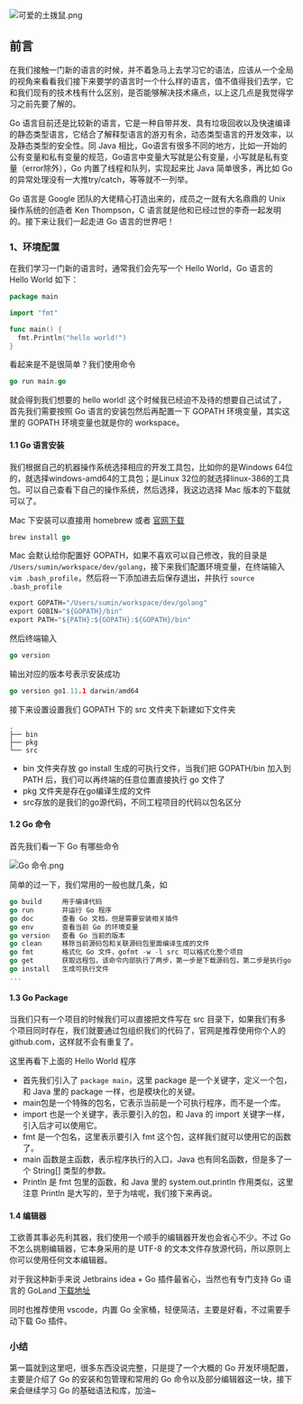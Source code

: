 ![可爱的土拨鼠.png](https://upload-images.jianshu.io/upload_images/1394028-95d6eaf99111984f.png?imageMogr2/auto-orient/strip%7CimageView2/2/w/640)

## 前言
在我们接触一门新的语言的时候，并不着急马上去学习它的语法，应该从一个全局的视角来看看我们接下来要学的语言时一个什么样的语言，值不值得我们去学，它和我们现有的技术栈有什么区别，是否能够解决技术痛点，以上这几点是我觉得学习之前先要了解的。

Go 语言目前还是比较新的语言，它是一种自带并发、具有垃圾回收以及快速编译的静态类型语言，它结合了解释型语言的游刃有余，动态类型语言的开发效率，以及静态类型的安全性。同 Java 相比，Go语言有很多不同的地方，比如一开始的公有变量和私有变量的规范，Go语言中变量大写就是公有变量，小写就是私有变量（error除外），Go 内置了线程和队列，实现起来比 Java 简单很多，再比如 Go 的异常处理没有一大推try/catch，等等就不一列举。

Go 语言是 Google 团队的大佬精心打造出来的，成员之一就有大名鼎鼎的 Unix 操作系统的创造者 Ken Thompson，C 语言就是他和已经过世的李奇一起发明的。接下来让我们一起走进 Go 语言的世界吧！

### 1、环境配置
在我们学习一门新的语言时，通常我们会先写一个 Hello World，Go 语言的 Hello World 如下：
```go
package main

import "fmt"

func main() {
  fmt.Println("hello world!")
}
```

看起来是不是很简单？我们使用命令 
```go
go run main.go
```
就会得到我们想要的 hello world! 这个时候我已经迫不及待的想要自己试试了，首先我们需要按照 Go 语言的安装包然后再配置一下 GOPATH 环境变量，其实这里的 GOPATH 环境变量也就是你的 workspace。

#### 1.1 Go 语言安装
我们根据自己的机器操作系统选择相应的开发工具包，比如你的是Windows 64位的，就选择windows-amd64的工具包；是Linux 32位的就选择linux-386的工具包。可以自己查看下自己的操作系统，然后选择，我这边选择 Mac 版本的下载就可以了。

Mac 下安装可以直接用 homebrew 或者 [官网下载](https://golang.org/dl/)
```go
brew install go
```
Mac 会默认给你配置好 GOPATH，如果不喜欢可以自己修改，我的目录是 `` /Users/sumin/workspace/dev/golang ``，接下来我们配置环境变量，在终端输入 `` vim .bash_profile ``，然后将一下添加进去后保存退出，并执行 `` source .bash_profile ``
```go
export GOPATH="/Users/sumin/workspace/dev/golang"
export GOBIN="${GOPATH}/bin"
export PATH="${PATH}:${GOPATH}:${GOPATH}/bin"
```
 然后终端输入 
```go
go version
```
输出对应的版本号表示安装成功
```go
go version go1.11.1 darwin/amd64
```
接下来设置设置我们 GOPATH 下的 src 文件夹下新建如下文件夹
```
.
├── bin
├── pkg
└── src
```
+ bin 文件夹存放 go install 生成的可执行文件，当我们把 GOPATH/bin 加入到 PATH 后，我们可以再终端的任意位置直接执行 go 文件了
+ pkg 文件夹是存在go编译生成的文件
+ src存放的是我们的go源代码，不同工程项目的代码以包名区分

#### 1.2 Go 命令
首先我们看一下 Go 有哪些命令

![Go 命令.png](https://upload-images.jianshu.io/upload_images/1394028-bf10b393bfd80ea9.png?imageMogr2/auto-orient/strip%7CimageView2/2/w/640)

简单的过一下，我们常用的一般也就几条，如
```go
go build     用于编译代码
go run       并运行 Go 程序
go doc       查看 Go 文档，但是需要安装相关插件
go env       查看当前 Go 的环境变量
go version   查看 Go 当前的版本
go clean     移除当前源码包和关联源码包里面编译生成的文件
go fmt       格式化 Go 文件，gofmt -w -l src 可以格式化整个项目
go get       获取远程包，该命令内部执行了两步，第一步是下载源码包，第二步是执行go install
go install   生成可执行文件
...
```

#### 1.3 Go Package
当我们只有一个项目的时候我们可以直接把文件写在 src 目录下，如果我们有多个项目同时存在，我们就要通过包组织我们的代码了，官网是推荐使用你个人的 github.com，这样就不会有重复了。

这里再看下上面的 Hello World 程序
+ 首先我们引入了 ``package main``，这里 package 是一个关键字，定义一个包，和 Java 里的 package 一样，也是模块化的关键。
+ main包是一个特殊的包名，它表示当前是一个可执行程序，而不是一个库。
+  import 也是一个关键字，表示要引入的包，和 Java 的 import 关键字一样，引入后才可以使用它。
+ fmt 是一个包名，这里表示要引入 fmt 这个包，这样我们就可以使用它的函数了。
+  main 函数是主函数，表示程序执行的入口，Java 也有同名函数，但是多了一个 String[] 类型的参数。
+ Println 是 fmt 包里的函数，和 Java 里的 system.out.println 作用类似，这里注意 Println 是大写的，至于为啥呢，我们接下来再说。

#### 1.4 编辑器
工欲善其事必先利其器，我们使用一个顺手的编辑器开发也会省心不少。不过 Go 不怎么挑剔编辑器，它本身采用的是 UTF-8 的文本文件存放源代码，所以原则上你可以使用任何文本编辑器。

对于我这种新手来说 Jetbrains idea + Go 插件最省心，当然也有专门支持 Go 语言的 GoLand [下载地址]([https://www.jetbrains.com/go/](https://www.jetbrains.com/go/)
)

同时也推荐使用 vscode，内置 Go 全家桶，轻便简洁，主要是好看，不过需要手动下载 Go 插件。

### 小结
第一篇就到这里吧，很多东西没说完整，只是提了一个大概的 Go 开发环境配置，主要是介绍了 Go 的安装和包管理和常用的 Go 命令以及部分编辑器这一块，接下来会继续学习 Go 的基础语法和库，加油~